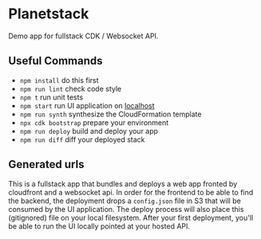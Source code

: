 # Planetstack

Demo app for fullstack CDK / Websocket API.

## Useful Commands

* `npm install` do this first
* `npm run lint` check code style
* `npm t` run unit tests
* `npm start` run UI application on [localhost](http://localhost:3000)
* `npm run synth` synthesize the CloudFormation template
* `npx cdk bootstrap` prepare your environment
* `npm run deploy` build and deploy your app
* `npm run diff` diff your deployed stack

## Generated urls

This is a fullstack app that bundles and deploys a web app fronted by cloudfront and a websocket api. In order for the frontend to be able to find the backend, the deployment drops a `config.json` file in S3 that will be consumed by the UI application. The deploy process will also place this (gitignored) file on your local filesystem. After your first deployment, you'll be able to run the UI locally pointed at your hosted API.
